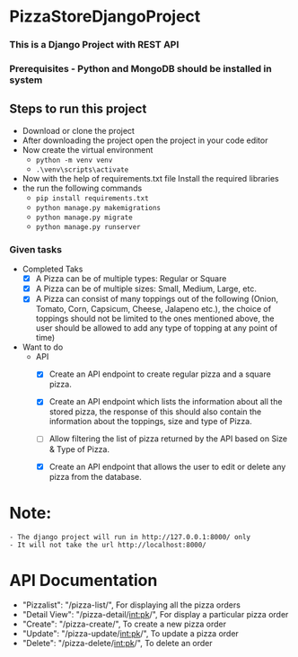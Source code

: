 # PizzaStoreDjangoProject

### This is a Django Project with REST API 
### Prerequisites - Python and MongoDB should be installed in system 

## Steps to run this project
  - Download or clone the project
  - After downloading the project open the project in your code editor
  - Now create the virtual environment
    - ```python -m venv venv```
    - ```.\venv\scripts\activate```
  - Now with the help of requirements.txt file Install the required libraries 
  - the run the following commands
    - ```pip install requirements.txt```
    - ```python manage.py makemigrations```
    - ```python manage.py migrate```
    - ```python manage.py runserver```
    
### Given tasks
  - Completed Taks
    - [x] A Pizza can be of multiple types: Regular or Square
    - [x] A Pizza can be of multiple sizes: Small, Medium, Large, etc. 
    - [x] A Pizza can consist of many toppings out of the following (Onion, Tomato, Corn, Capsicum, Cheese, Jalapeno etc.), the choice of toppings should not be limited to the ones 
	  mentioned above, the user should be allowed to add any type of topping at any point of time)
  - Want to do
    - API
      - [x] Create an API endpoint to create regular pizza and a square pizza.
      - [x] Create an API endpoint which lists the information about all the stored pizza, the response of this should also contain the information about the toppings, size and type of Pizza.
      - [ ] Allow filtering the list of pizza returned by the API based on Size & Type of Pizza.
      - [x] Create an API endpoint that allows the user to edit or delete any pizza from the database.


# Note:
    - The django project will run in http://127.0.0.1:8000/ only
    - It will not take the url http://localhost:8000/ 
    
 # API Documentation
 -  "Pizzalist": "/pizza-list/",   For displaying all the pizza orders
 -  "Detail View": "/pizza-detail/<int:pk>/",   For display a particular pizza order
 -  "Create": "/pizza-create/",  To create a new pizza order
 -  "Update": "/pizza-update/<int:pk>/", To update a pizza order
 -  "Delete": "/pizza-delete/<int:pk>/", To delete an order
    
